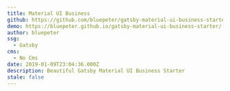 ```yaml
---
title: Material UI Business
github: https://github.com/bluepeter/gatsby-material-ui-business-starter
demo: https://bluepeter.github.io/gatsby-material-ui-business-starter/
author: bluepeter
ssg:
  - Gatsby
cms:
  - No Cms
date: 2019-01-09T23:04:36.000Z
description: Beautiful Gatsby Material UI Business Starter
stale: false
---
```

